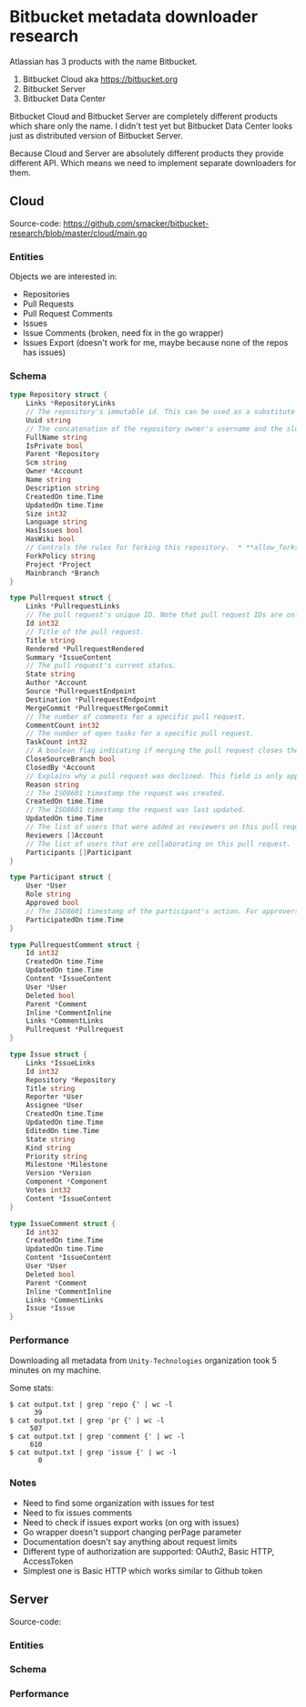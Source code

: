 # Bitbucket metadata downloader research

Atlassian has 3 products with the name Bitbucket.

1. Bitbucket Cloud aka https://bitbucket.org
2. Bitbucket Server
3. Bitbucket Data Center

Bitbucket Cloud and Bitbucket Server are completely different products which share only the name. I didn't test yet but Bitbucket Data Center looks just as distributed version of Bitbucket Server.

Because Cloud and Server are absolutely different products they provide different API. Which means we need to implement separate downloaders for them.

## Cloud

Source-code: https://github.com/smacker/bitbucket-research/blob/master/cloud/main.go

### Entities

Objects we are interested in:

- Repositories
- Pull Requests
- Pull Request Comments
- Issues
- Issue Comments (broken, need fix in the go wrapper)
- Issues Export (doesn't work for me, maybe because none of the repos has issues)

### Schema

```go
type Repository struct {
	Links *RepositoryLinks 
	// The repository's immutable id. This can be used as a substitute for the slug segment in URLs. Doing this guarantees your URLs will survive renaming of the repository by its owner, or even transfer of the repository to a different user.
	Uuid string 
	// The concatenation of the repository owner's username and the slugified name, e.g. \"evzijst/interruptingcow\". This is the same string used in Bitbucket URLs.
	FullName string 
	IsPrivate bool 
	Parent *Repository 
	Scm string 
	Owner *Account 
	Name string 
	Description string 
	CreatedOn time.Time 
	UpdatedOn time.Time 
	Size int32 
	Language string 
	HasIssues bool 
	HasWiki bool 
	// Controls the rules for forking this repository.  * **allow_forks**: unrestricted forking * **no_public_forks**: restrict forking to private forks (forks cannot   be made public later) * **no_forks**: deny all forking 
	ForkPolicy string 
	Project *Project 
	Mainbranch *Branch
}

type Pullrequest struct {
	Links *PullrequestLinks 
	// The pull request's unique ID. Note that pull request IDs are only unique within their associated repository.
	Id int32 
	// Title of the pull request.
	Title string 
	Rendered *PullrequestRendered 
	Summary *IssueContent 
	// The pull request's current status.
	State string 
	Author *Account 
	Source *PullrequestEndpoint 
	Destination *PullrequestEndpoint 
	MergeCommit *PullrequestMergeCommit 
	// The number of comments for a specific pull request.
	CommentCount int32 
	// The number of open tasks for a specific pull request.
	TaskCount int32 
	// A boolean flag indicating if merging the pull request closes the source branch.
	CloseSourceBranch bool 
	ClosedBy *Account 
	// Explains why a pull request was declined. This field is only applicable to pull requests in rejected state.
	Reason string 
	// The ISO8601 timestamp the request was created.
	CreatedOn time.Time 
	// The ISO8601 timestamp the request was last updated.
	UpdatedOn time.Time 
	// The list of users that were added as reviewers on this pull request when it was created. For performance reasons, the API only includes this list on a pull request's `self` URL.
	Reviewers []Account 
	// The list of users that are collaborating on this pull request.         Collaborators are user that:          * are added to the pull request as a reviewer (part of the reviewers           list)         * are not explicit reviewers, but have commented on the pull request         * are not explicit reviewers, but have approved the pull request          Each user is wrapped in an object that indicates the user's role and         whether they have approved the pull request. For performance reasons,         the API only returns this list when an API requests a pull request by         id.         
	Participants []Participant
}

type Participant struct {
	User *User 
	Role string 
	Approved bool 
	// The ISO8601 timestamp of the participant's action. For approvers, this is the time of their approval. For commenters and pull request reviewers who are not approvers, this is the time they last commented, or null if they have not commented.
	ParticipatedOn time.Time
}

type PullrequestComment struct {
	Id int32 
	CreatedOn time.Time 
	UpdatedOn time.Time 
	Content *IssueContent 
	User *User 
	Deleted bool 
	Parent *Comment 
	Inline *CommentInline 
	Links *CommentLinks 
	Pullrequest *Pullrequest
}

type Issue struct {
	Links *IssueLinks 
	Id int32 
	Repository *Repository 
	Title string 
	Reporter *User 
	Assignee *User 
	CreatedOn time.Time 
	UpdatedOn time.Time 
	EditedOn time.Time 
	State string 
	Kind string 
	Priority string 
	Milestone *Milestone 
	Version *Version 
	Component *Component 
	Votes int32 
	Content *IssueContent
}

type IssueComment struct {
	Id int32 
	CreatedOn time.Time 
	UpdatedOn time.Time 
	Content *IssueContent 
	User *User 
	Deleted bool 
	Parent *Comment 
	Inline *CommentInline 
	Links *CommentLinks 
	Issue *Issue
}
```

### Performance

Downloading all metadata from `Unity-Technologies` organization took 5 minutes on my machine.

Some stats:
```
$ cat output.txt | grep 'repo {' | wc -l
      39
$ cat output.txt | grep 'pr {' | wc -l
     507
$ cat output.txt | grep 'comment {' | wc -l
     610
$ cat output.txt | grep 'issue {' | wc -l
       0
```

### Notes

- Need to find some organization with issues for test
- Need to fix issues comments
- Need to check if issues export works (on org with issues)
- Go wrapper doesn't support changing perPage parameter
- Documentation doesn't say anything about request limits
- Different type of authorization are supported: OAuth2, Basic HTTP, AccessToken
- Simplest one is Basic HTTP which works similar to Github token

## Server

Source-code:

### Entities

### Schema

### Performance
